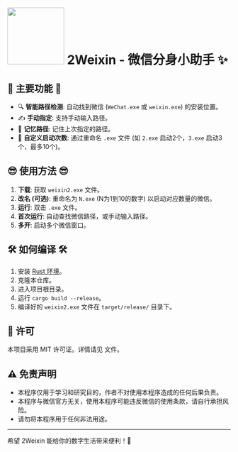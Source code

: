 # <img src="/i:/JBCode/Rust/weixin2/Weixin2.ico" width="128" height="128"> 2Weixin - 微信分身小助手 ✨

## 🌟 主要功能 🌟

*   🔍 **智能路径检测**: 自动找到微信 (`WeChat.exe` 或 `weixin.exe`) 的安装位置。
*   ✍️ **手动指定**: 支持手动输入路径。
*   💾 **记忆路径**: 记住上次指定的路径。
*   🔢 **自定义启动次数**: 通过重命名 `.exe` 文件 (如 `2.exe` 启动2个，`3.exe` 启动3个，最多10个)。

## 😎 使用方法 😎

1.  **下载**: 获取 `weixin2.exe` 文件。
2.  **改名 (可选)**: 重命名为 `N.exe` (N为1到10的数字) 以启动对应数量的微信。
3.  **运行**: 双击 `.exe` 文件。
4.  **首次运行**: 自动查找微信路径，或手动输入路径。
5.  **多开**: 启动多个微信窗口。

## 🛠️ 如何编译 🛠️

1.  安装 [Rust 环境](https://www.rust-lang.org/tools/install)。
2.  克隆本仓库。
3.  进入项目根目录。
4.  运行 `cargo build --release`。
5.  编译好的 `weixin2.exe` 文件在 `target/release/` 目录下。

## 📄 许可

本项目采用 MIT 许可证。详情请见 <mcfile name="LICENSE" path="i:\JBCode\Rust\Weixin2\LICENSE"></mcfile> 文件。

## ⚠️ 免责声明

*   本程序仅用于学习和研究目的，作者不对使用本程序造成的任何后果负责。
*   本程序与微信官方无关，使用本程序可能违反微信的使用条款，请自行承担风险。
*   请勿将本程序用于任何非法用途。

---

希望 2Weixin 能给你的数字生活带来便利！💖
